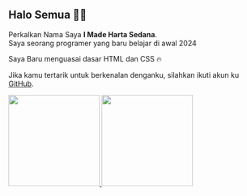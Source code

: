 ## Halo Semua 👋👋

Perkalkan Nama Saya **I Made Harta Sedana**. <br>
Saya seorang programer yang baru belajar di awal 2024 

Saya Baru menguasai dasar HTML dan CSS 🔥 <br>

Jika kamu tertarik untuk berkenalan denganku, silahkan ikuti akun ku [GitHub](https://github.com/HartaSedana).

<p align="left">
<a href="https://github.com/HartaSedana">
  <img height="180em" src="https://github-readme-stats-eight-theta.vercel.app/api?username=penuliscode&show_icons=true&theme=algolia&include_all_commits=true&count_private=true"/>
  <img height="180em" src="https://github-readme-stats-eight-theta.vercel.app/api/top-langs/?username=penuliscode&layout=compact&layout=compact&theme=algolia"/>
</a>
</p>
